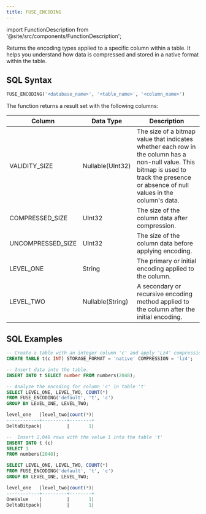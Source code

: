 ```yaml
---
title: FUSE_ENCODING
---
```

import FunctionDescription from '@site/src/components/FunctionDescription';

<FunctionDescription description="Introduced or updated: v1.2.162"/>

Returns the encoding types applied to a specific column within a table. It helps you understand how data is compressed and stored in a native format within the table.

## SQL Syntax

```sql
FUSE_ENCODING('<database_name>', '<table_name>', '<column_name>')
```

The function returns a result set with the following columns:

| Column            | Data Type        | Description                                                                                                                                                                              |
|-------------------|------------------|------------------------------------------------------------------------------------------------------------------------------------------------------------------------------------------|
| VALIDITY_SIZE     | Nullable(UInt32) | The size of a bitmap value that indicates whether each row in the column has a non-null value. This bitmap is used to track the presence or absence of null values in the column's data. |
| COMPRESSED_SIZE   | UInt32           | The size of the column data after compression.                                                                                                                                           |
| UNCOMPRESSED_SIZE | UInt32           | The size of the column data before applying encoding.                                                                                                                                    |
| LEVEL_ONE         | String           | The primary or initial encoding applied to the column.                                                                                                                                   |
| LEVEL_TWO         | Nullable(String) | A secondary or recursive encoding method applied to the column after the initial encoding.                                                                                               |

## SQL Examples

```sql
-- Create a table with an integer column 'c' and apply 'Lz4' compression
CREATE TABLE t(c INT) STORAGE_FORMAT = 'native' COMPRESSION = 'lz4';

-- Insert data into the table.
INSERT INTO t SELECT number FROM numbers(2048);

-- Analyze the encoding for column 'c' in table 't'
SELECT LEVEL_ONE, LEVEL_TWO, COUNT(*) 
FROM FUSE_ENCODING('default', 't', 'c') 
GROUP BY LEVEL_ONE, LEVEL_TWO;

level_one   |level_two|count(*)|
------------+---------+--------+
DeltaBitpack|         |       1|

--  Insert 2,048 rows with the value 1 into the table 't'
INSERT INTO t (c)
SELECT 1
FROM numbers(2048);

SELECT LEVEL_ONE, LEVEL_TWO, COUNT(*) 
FROM FUSE_ENCODING('default', 't', 'c') 
GROUP BY LEVEL_ONE, LEVEL_TWO;

level_one   |level_two|count(*)|
------------+---------+--------+
OneValue    |         |       1|
DeltaBitpack|         |       1|
```